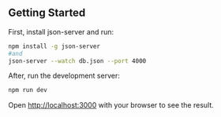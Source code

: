 ## Getting Started

First, install json-server and run:
```bash
npm install -g json-server
#and
json-server --watch db.json --port 4000
```
After, run the development server:
```bash
npm run dev
```

Open [http://localhost:3000](http://localhost:3000) with your browser to see the result.
